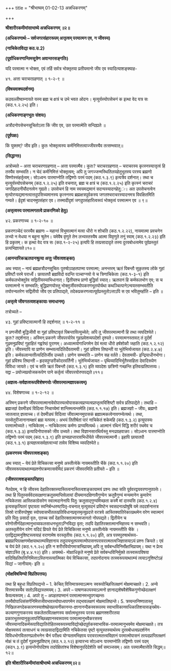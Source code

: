 +++
title = "श्रीभाष्यम् 01-02-13 अत्त्रधिकरणम्"

+++


**श्रीशारीरकमीमांसाभाष्ये अत्त्रधिकरणम् ॥२॥**

**(अधिकरणार्थः – सर्वजगत्संहाररूपम् अत्तृत्वम् परमात्मन एव, न जीवस्य)**

**(नाचिकेतविद्या कठ.उ.2)**

**(पूर्वाधिकरणान्तिमसूत्रेण अवान्तरसङ्गतिः)**

यदि परमात्मा न भोक्ता, एवं तर्हि सर्वत्र भोक्तृतया प्रतीयमानो जीव एव स्यादित्याशङ्क्याह-

४१. अत्ता चराचरग्रहणात् ॥ १-२-९ ॥

**(विषयवाक्यदर्शनम्)**

कठवल्लीष्वाम्नायते यस्य ब्रह्म च क्षत्रं च उभे भवत ओदनः। मृत्युर्यस्योपसेचनं क इत्था वेद यत्र सः (कठ.१.२.२५) इति।

**(अधिकरणाङ्गभूतः संशयः)**

अत्रौदनोपसेचनसूचितोऽत्ता किं जीव एव, उत परमात्मेति सन्दिह्यते ॥

**(पूर्वपक्षः)**

किं युक्तम्? जीव इति। कुतः भोक्तृत्वस्य कर्मनिमित्तत्वाज्जीवस्यैव तत्सम्भवात्॥

**(सिद्धान्तः)**

अत्रोच्यते – अत्ता चराचरणग्रहणात् – अत्ता परमात्मैव। कुतः? चराचरग्रहणात् – चराचरस्य कृत्स्नस्यात्तृत्वं हि तस्यैव सम्भवति। न चेदं कर्मनिमित्तं भोक्तृत्वम्; अपि तु जगज्जन्मस्थितिलयहेतुभूतस्य परस्य ब्रह्मणो विष्णोस्संहर्तृत्वम्। सोऽध्वनः पारमाप्नोति तद्विष्णोः परमं पदम् (कठ.१.३.९) इत्यत्रैव दर्शनात्। तथा च मृत्त्युर्यस्योपसेचनम् (कठ.१.२.२५) इति वचनात्, ब्रह्म च क्षत्रं च (कठ.१.२.२५) इति कृत्स्नं चराचरं जगदिहादनीयौदनत्वेन गृह्यते। उपसेचनं हि नाम स्वयमद्यमानं सदन्यस्यादनहेतु*ः*। अत उपसेचनत्वेन मृत्योरप्यद्यमानत्वात्तदुपसिच्यमानस्य कृत्स्नस्य ब्रह्मक्षत्रपूर्वकस्य जगतश्चराचरस्यादनमत्र विवक्षितमिति गम्यते। ईदृशं चादनमुपसंहार एव। तस्मादीदृशं जगदुपसंहारित्वरूपं भोक्तृत्वं परमात्मन एव ॥ ९॥

**(अत्तृत्वस्य परमात्मगतत्वे प्राकरणिको हेतुः)**

४२. प्रकरणाच्च ॥ १-२-१० ॥

प्रकरणञ्चेदं परस्यैव ब्रह्मणः – महान्तं विभुमात्मानं मत्वा धीरो न शोचति (कठ.१.२.२२), नायमात्मा प्रवचनेन लभ्यो न मेधया न बहुना श्रुतेन। यमेवैष वृणुते तेन लभ्यस्तस्यैष आत्मा विवृणुते तनूं स्वाम् (कठ.१.२.२३) इति हि प्रकृतम्। क इत्था वेद यत्र सः (कठ.१-२-२५) इत्यपि हि तत्प्रसादादृते तस्य दुरवबोधत्वमेव पूर्वप्रस्तुतं प्रत्यभिज्ञायते॥१०॥

**(आनन्तरिकऋतपानश्रुत्या अत्तुः जीवत्वशङ्का)**

अथ स्यात् – नायं ब्रह्मक्षत्रौदनसूचितः पुरुषोऽपहतपाप्मा परमात्मा; अनन्तरम् ऋतं पिबन्तौ सुकृतस्य लोके गुहां प्रविष्टौ परमे परार्ध्ये। छायातपौ ब्रह्मविदो वदन्ति पञ्चाग्नयो ये च त्रिणाचिकेताः (कठ.१-३-१) इति कर्मफलभोक्तुरेव सद्वितीयस्याभिधानात्। द्वितीयश्च प्राणो बुद्धिर्वा स्यात्। ऋतपानं हि कर्मफलभोग एव; स च परमात्मनो न सम्भवति; बुद्धिप्राणयोस्तु भोक्तुर्जीवस्योपकरणभूतयोर्यथा कथञ्चित्पानेऽन्वयस्सम्भवतीति तयोरन्यतरेण सद्वितीयो जीव एव प्रतिपाद्यते, तदेकप्रकरणत्वात्पूर्वप्रस्तुतोऽत्ताऽपि स एव भवितुमर्हाति – इति ॥

**(अत्तृत्वे जीवगतत्वशङ्कायाः समाधानम्)**

तत्रोच्यते –

४३. गुहां प्रविष्टावात्मानौ हि तद्दर्शनात् ॥ १-२-११ ॥

न प्रणजीवौ बुद्धिजीवौ वा गुहां प्रविष्टावृतं पिबन्तावित्युच्येते; अपि तु जीवपरमात्मानौ हि तथा व्यपदिश्येते। कुतः? तद्दर्शनात्। अस्मिन् प्रकरणे जीवपरयोरेव गुहाप्रवेशव्यपदेशो दृश्यते। परमात्मनस्तावत् तं दुर्दर्शं गूढमनुप्रविष्टं गुहाहितं गह्वरेष्ठं पुराणम्। अध्यात्मयोगाधिगमेन देवं मत्वा धीरो हर्षशोकौ जहाति (कठ.१.२.१२) इति। जीवस्यापि या प्राणेन सम्भवत्यदितिर्देवतामयी। गुहां प्रविश्य तिष्ठन्ती या भूतेभिर्व्यजायत (कठ.२.४.७) इति। कर्मफलान्यत्तीत्यदितिर्जीव उच्यते। प्राणेन सम्भवति – प्राणेन सह वर्तते। देवतामयी- इन्द्रियाधीनभोगा। गुहां प्रविश्य तिष्ठन्ती – हृदयपुण्डरीकोदरवर्तिनी। भूतेभिर्व्यजायत – पृथिव्यादिभिर्भूतैस्सहिता देवादिरूपेण विविधा जायते। एवं च सति ऋतं पिबन्तौ (कठ.१.३.१) इति व्यपदेशः छत्रिणो गच्छन्ति इतिवत्प्रतिपत्तव्यः। यद्वा – प्रयोज्यप्रयोजकरूपेण पाने कर्तृत्वं जीवपरयोरुपपद्यते॥११॥

**(अज्ञत्व-सर्वज्ञत्वरूपविशेषणयोः जीवपरमात्मज्ञापकत्वम्)**

४४. विशेषणाच्च ॥ १-२-१२ ॥

अस्मिन् प्रकरणे जीवपरमात्मानावेवोपास्यत्वोपासकत्वप्राप्यत्वप्राप्तृत्वविशिष्टौ सर्वत्र प्रतिपाद्येते। तथाहि – ब्रह्मजज्ञं देवमीड्यं विदित्वा निचाय्येमां शान्तिमत्यन्तमेति (कठ.१.१.१७) इति। ब्रह्मजज्ञो – जीवः, ब्रह्मणो जातत्वात् ज्ञत्वाच्च। तं देवमीड्यं विदित्वा जीवात्मानमुपासकं ब्रह्मात्मकत्वेनावगम्येत्यर्थः। तथा, यस्सेतुरीजानानामक्षरं ब्रह्म यत्परम्। अभयं तितीर्षतां पारं नाचिकेतं शकेमहि (कठ.१.३.२) इत्युपास्यः परमात्मोच्यते। नाचिकेतम् – नाचिकेतस्य कर्मणः प्राप्यमित्यर्थः। आत्मानं रथिनं विद्धि शरीरं रथमेव च (कठ.१.३.३) इत्यादिनोपासको जीव उच्यते। तथा विज्ञानसारथिर्यस्तु मनःप्रग्रहवान्नरः। सोऽध्वनः पारमाप्नोति तद्विष्णोः परमं पदम् (कठ.१.३.९) इति प्राप्यप्राप्तारावभिधीयेते जीवपरमात्मानौ। इहापि छायातपौ (कठ.१.३.१) इत्यज्ञत्वसर्वज्ञत्वाभ्यां तावेव विशिष्य व्यपदिश्येते॥

**(प्रकरणस्य जीवपरत्वशङ्का)**

अथ स्यात् – येयं प्रेते विचिकत्सा मनुष्ये अस्तीत्येके नायमस्तीति चैके (कठ.१.१.२०) इति जीवस्वरूपयाथात्म्यप्रश्नोपक्रमात्सर्वमिदं प्रकरणं जीवपरमिति प्रतीयते – इति ॥

**(जीवपरत्वशङ्कापरिहारः)**

नैतदेवम्, न हि जीवस्य देहातिरक्तस्यास्तित्वनास्तित्वशङ्कायामयं प्रश्नः तथा सति पूर्ववरद्वयवरणानुपपत्तेः। तथा हि पितुस्सर्ववेदसदक्षणाक्रतुसमाप्तिवेलायां दीयमानदक्षिणावैगुण्येन क्रतुवैगुण्यं मन्यमानेन कुमारेण नचिकेतसा आस्तिकाग्रेसरेण स्वात्मदानेनापि पितुः क्रतुसाद्गुण्यमिच्छता कस्मै मां दास्यसि (कठ.१.२.४) इत्यसकृत्पितरं पृष्टवता स्वनिर्बन्धरुष्टपितृ-वचनात् मृत्युसदनं प्रविष्टेन स्वसदनात्प्रोषुषि यमे तददर्शनात्तत्र तिस्रो रात्रीरुपोषुषा स्वोपवासभीततत्प्रतिविधानप्रवृत्तमृत्युप्रदत्ते वरत्रये आस्तिक्यातिरेकात्प्रथमेन वरेण स्वात्मानं प्रति पितुः प्रसादो वृतः, एतच्च सर्वं देहातिरक्तात्मानमजानतो नोपपद्यते। द्वितीयेन च वरेणोत्तीर्णदेहात्मानुभाव्यफलसाधनभूताऽग्निविद्या वृता; तदपि देहातिरक्तात्मानभिज्ञस्य न सम्भवति। अतस्तृतीयेन वरेण यदिदं व्रियते येयं प्रेते विचिकित्सा मनुष्ये अस्तीत्येके नायमस्तीति चैके । एतद्विद्यामनुशिष्टस्त्वयाहं वराणामेष वरस्तृतीयः (कठ.१.१.२०) इति, अत्र परमपुरुषार्थरूप-ब्रह्मप्राप्तिलक्षणमोक्षयाथात्म्यविज्ञानाय तदुपायभूतपरमात्मोपासनपरावरात्मतत्वजिज्ञासयाऽयं प्रश्नः क्रियते। एवं च येयं प्रेते (कठ.१.१.२०) इति न शरीरवियोगमात्राभिप्रायम्,अपि तु सर्वबन्धविनिर्मोक्षाभिप्रायम्। यथा न प्रेत्य संज्ञाऽस्ति (बृ.४.४.१२) इति। अयमर्थः- मोक्षाधिकृते मनुष्ये प्रेते सर्वबन्धविनिर्मुक्ते तत्स्वरूपविषया वादिविप्रतिपत्तिनिमित्ताऽस्तिनास्त्यात्मिका येयं विचिकत्सा, तदपनोदनाय तत्स्वरूपयाथात्म्यं त्वयाऽनुशिष्टोऽहं विद्यां – जानीयाम्- इति ॥

**(मोक्षविषयिण्यो विप्रतिपत्तयः)**

तथा हि बहुधा विप्रतिपद्यन्ते – 1. केचित् वित्तिमात्रस्याऽत्मनः स्वरूपोच्छित्तिलक्षणं मोक्षमाचक्षते। 2. अन्ये वित्तमात्रस्यैव सतोऽविद्यास्तमयम्। 3. अपरे – पाषाणकल्पस्याऽत्मनो ज्ञानाद्यशेषवैशेषिकगुणोच्छेदलक्षणं कैवल्यरूपम्। 4. अपरे तु – अपहतपाप्मानं परमात्मानमभ्युपगच्छन्तः तस्यैवोपाधिसंसर्गनिमित्तजीवभावस्योपाध्यपगमेन तद्भावलक्षणं मोक्षमातिष्ठन्ते। 5. त्रय्यन्तनिष्णातास्तु निखिलजगदेककारणस्याशेषहेयप्रत्यनीकानन्त-ज्ञानानन्दैकस्वरूपस्य स्वाभाविकानवधिकातिशयासङ्ख्येय-कल्याणगुणाकरस्य सकलेतरविलक्षणस्य सर्वात्मभूतस्य परस्य ब्रह्मणश्शरीरतया प्रकारभूतस्यानुकूलापरिच्छिन्नज्ञानस्वरूपस्य परमात्मानुभवैकरसस्य जीवस्यानादिकर्मरूपाविद्यातिरोहितस्वरूपस्याविद्योच्छेदपूर्वकस्वाभाविक-परमात्मानुभवमेव मोक्षमाचक्षते। तत्र मोक्षस्वरूपं तत्साधनं च त्वत्प्रसादाद्विद्यामिति नचिकेतसा पृष्टो मृत्युस्तस्यार्थस्य दुरवबोधत्वप्रदर्शनेन विविधभोगवितरणप्रलोभनेन चैनं परीक्ष्य योग्यतामभिज्ञाय परावरात्मतत्त्वविज्ञानं परमात्मोपासनं तत्पदप्राप्तिलक्षणं मोक्षं च तं दुर्दर्शं गूढमनुप्रविष्टम् (कठ.१.२.१२) इत्यारभ्य सोऽध्वनः पारमाप्नोति
तद्विष्णोः परमं पदम् (कठ१.३.९) इत्यन्तेनोपदिश्य तदपेक्षितांश्च विशेषानुपदिदेशेति सर्वं समञ्जसम्। अतः परमात्मैवात्तेति सिद्धम्॥१२॥

**इति श्रीशारीरिकमीमांसाश्रीभाष्ये अत्त्रधिकरणम्॥२॥**


